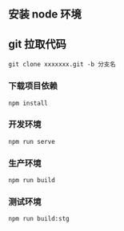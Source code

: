 ## 安装 node 环境

## git 拉取代码

```
git clone xxxxxxx.git -b 分支名
```

### 下载项目依赖

```
npm install
```

### 开发环境

```
npm run serve
```

### 生产环境

```
npm run build
```

### 测试环境

```
npm run build:stg
```
